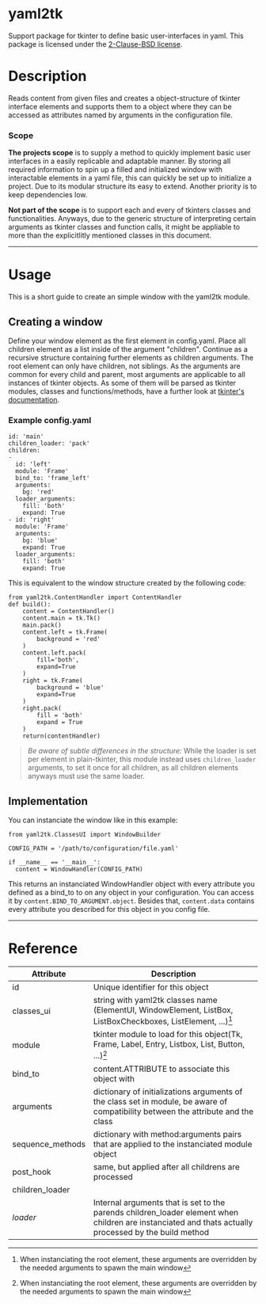 # **yaml2tk**
Support package for tkinter to define basic user-interfaces in yaml.
This package is licensed under the [2-Clause-BSD license](./LICENSE).

# Description
Reads content from given files and creates a object-structure of tkinter interface elements and 
supports them to a object where they can be accessed as attributes named by arguments in the
configuration file.
### Scope
**The projects scope** is to supply a method to quickly implement basic user interfaces in a
easily replicable and adaptable manner. By storing all required information to spin up 
a filled and initialized window with interactable elements in a yaml file, this can quickly 
be set up to initialize a project. Due to its modular structure its easy to extend.
Another priority is to keep dependencies low.

**Not part of the scope** is to support each and every of tkinters classes and functionalities.
Anyways, due to the generic structure of interpreting certain arguments as tkinter classes
and function calls, it might be appliable to more than the explicitlitly mentioned classes
in this document.

---

# Usage

This is a short guide to create an simple window with the yaml2tk module.


## Creating a window

Define your window element as the first element in config.yaml.
Place all children element as a list inside of the argument "children".
Continue as a recursive structure containing further elements as children arguments.
The root element can only have children, not siblings.
As the arguments are common for every child and parent, most arguments are 
applicable to all instances of tkinter objects. 
As some of them will be parsed as tkinter modules, classes and functions/methods,
have a further look at [tkinter's documentation](https://docs.python.org/3/library/tk.html).


### Example config.yaml
```
id: 'main'
children_loader: 'pack'
children:
-
  id: 'left'
  module: 'Frame'
  bind_to: 'frame_left'
  arguments:
    bg: 'red'
  loader_arguments:
    fill: 'both'
    expand: True
- id: 'right'
  module: 'Frame'
  arguments:
    bg: 'blue'
    expand: True
  loader_arguments:
    fill: 'both'
    expand: True
```
This is equivalent to the window structure created by the following code:
```
from yaml2tk.ContentHandler import ContentHandler
def build():
    content = ContentHandler()
    content.main = tk.Tk()
    main.pack()
    content.left = tk.Frame(
        background = 'red'
    )
    content.left.pack(
        fill='both',
        expand=True
    )
    right = tk.Frame(
        background = 'blue'
        expand=True
    )
    right.pack(
        fill = 'both'
        expand = True
    )
    return(contentHandler)
```
> *Be aware of subtle differences in the structure:* While the loader is set per element in plain-tkinter,
> this module instead uses `children_loader` arguments, to set it once for all children, as all children elements
> anyways must use the same loader.

## Implementation
You can instanciate the window like in this example:
```
from yaml2tk.ClassesUI import WindowBuilder

CONFIG_PATH = '/path/to/configuration/file.yaml'

if __name__ == '__main__':
  content = WindowHandler(CONFIG_PATH)
```
This returns an instanciated WindowHandler object with every attribute you defined as a bind_to to on any object
in your configuration. You can access it by `content.BIND_TO_ARGUMENT.object`. Besides that, `content.data` contains
every attribute you described for this object in you config file.

---

# Reference

|Attribute|Description|
|---------|-----------|
|id|Unique identifier for this object |
|classes_ui|string with yaml2tk classes name (ElementUI, WindowElement, ListBox, ListBoxCheckboxes, ListElement, ...)[^1] |
|module|tkinter module to load for this object(Tk, Frame, Label, Entry, Listbox, List, Button, ...)[^1] |
|bind_to|content.ATTRIBUTE to associate this object with |
|arguments|dictionary of initializations arguments of the class set in module, be aware of compatibility between the attribute and the class |
|sequence_methods|dictionary with method:arguments pairs that are applied to the instanciated module object |
|post_hook|same, but applied after all childrens are processed |
|children_loader| | loader to use to load children |
|*loader*| Internal arguments that is set to the parends children_loader element when children are instanciated and thats actually processed by the build method|
[^1]: When instanciating the root element, these arguments are overridden by the needed arguments to spawn the main window
